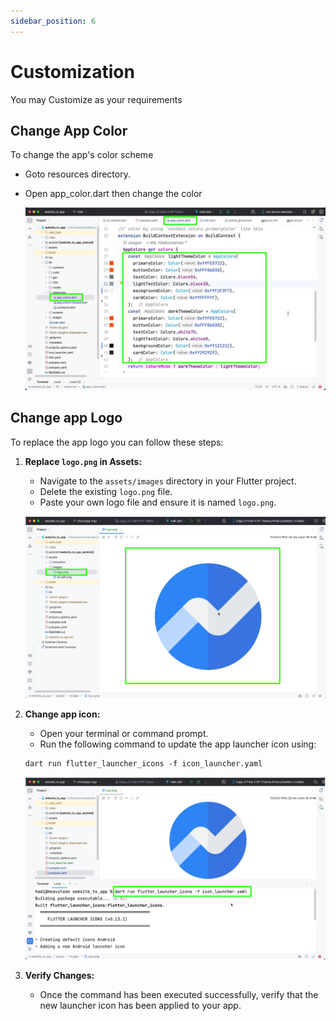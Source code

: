 ```yaml
---
sidebar_position: 6
---
```


# Customization

You may Customize as your requirements

## Change App Color

To change the app's color scheme

- Goto resources directory.
- Open app_color.dart then change the color

  ![Change App Color](./img/change-app-color.jpeg)

## Change app Logo

To replace the app logo you can follow these steps:

1. **Replace `logo.png` in Assets:**

   - Navigate to the `assets/images` directory in your Flutter project.
   - Delete the existing `logo.png` file.
   - Paste your own logo file and ensure it is named `logo.png`.

   ![Replace logo image](./img/logo1.png)

2. **Change app icon:**

   - Open your terminal or command prompt.
   - Run the following command to update the app launcher icon using:

   ```
   dart run flutter_launcher_icons -f icon_launcher.yaml
   ```

   ![Update Launcher Icon](./img/logo2.png)

3. **Verify Changes:**
   - Once the command has been executed successfully, verify that the new launcher icon has been applied to your app.
